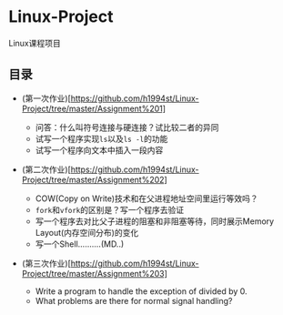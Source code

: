 Linux-Project
=============

Linux课程项目

## 目录

- (第一次作业)[https://github.com/h1994st/Linux-Project/tree/master/Assignment%201]
	- 问答：什么叫符号连接与硬连接？试比较二者的异同
	- 试写一个程序实现`ls`以及`ls -l`的功能
	- 试写一个程序向文本中插入一段内容

- (第二次作业)[https://github.com/h1994st/Linux-Project/tree/master/Assignment%202]
	- COW(Copy on Write)技术和在父进程地址空间里运行等效吗？
	- `fork`和`vfork`的区别是？写一个程序去验证
	- 写一个程序去对比父子进程的阻塞和非阻塞等待，同时展示Memory Layout(内存空间分布)的变化
	- 写一个Shell..........(MD..)

- (第三次作业)[https://github.com/h1994st/Linux-Project/tree/master/Assignment%203]
	- Write a program to handle the exception of divided by 0.
	- What problems are there for normal signal handling?
